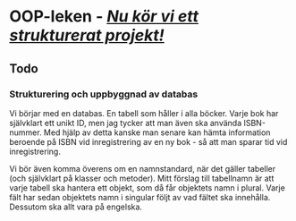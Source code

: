 # OOP-leken - [*Nu kör vi ett strukturerat projekt!*](https://www.flashback.org/showthread.php?p=28609926)

## Todo

### Strukturering och uppbyggnad av databas

Vi börjar med en databas.
En tabell som håller i alla böcker. Varje bok har självklart ett unikt ID, men jag tycker att man även ska använda ISBN-nummer. Med hjälp av detta kanske man senare kan hämta information beroende på ISBN vid inregistrering av en ny bok - så att man sparar tid vid inregistrering.

Vi bör även komma överens om en namnstandard, när det gäller tabeller (och självklart på klasser och metoder). Mitt förslag till tabellnamn är att varje tabell ska hantera ett objekt, som då får objektets namn i plural. Varje fält har sedan objektets namn i singular följt av vad fältet ska innehålla. Dessutom ska allt vara på engelska.